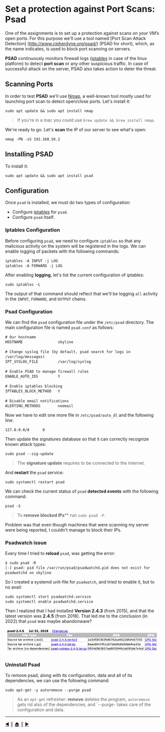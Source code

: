 # Set a protection against Port Scans: Psad
One of the assignments is to set up a protection against scans on your VM’s open ports. For this purpose we'll use a tool named [Port Scan Attack Detection] (http://www.cipherdyne.org/psad/) (PSAD for short), which, as the name indicates, is used to block port scanning on servers.

**PSAD** continuously monitors firewall logs ([iptables](https://en.wikipedia.org/wiki/Iptables) in case of  the linux platform) to detect **port scan** or any other suspicious traffic. In case of successful attack on the server, PSAD also takes action to deter the threat.

## Scanning Ports
In order to test **PSAD** we'll use [Nmap](https://nmap.org/), a well-known tool mostly used for launching port scan to detect open/close ports. Let's install it:
```
sudo apt update && sudo apt install nmap
```

> If you're in a mac you could use `brew update && brew install nmap`.

We're ready to go. Let's **scan** the IP of our server to see what's open:
```
nmap -PN -sS 192.168.56.2
```

## Installing PSAD
To install it:
```
sudo apt update && sudo apt install psad
```

## Configuration
Once `psad` is installed, we must do two types of configuration:

* Configure [iptables](https://en.wikipedia.org/wiki/Iptables) for `psad`.
* Configure `psad` itself.

### Iptables Configuration
Before configuring `psad`, we need to configure `iptables` so that any malicious activity on the system will be registered in the logs. We can enable logging of packets with the following commands:
```
iptables -A INPUT -j LOG
iptables -A FORWARD -j LOG
```

After enabling **logging**, let's list the current configuration of iptables:
```
sudo iptables -L
```

The output of that command should reflect that we'll be logging `all` activity in the `INPUT`, `FORWARD`, and `OUTPUT` chains.

### Psad Configuration
We can find the `psad` configuration file under the `/etc/psad` directory. The main configuration file is named `psad.conf` as follows:
```
# Our hostname
HOSTNAME				skyline

# Change syslog file (by default, psad search for logs in /var/log/messages)
IPT_SYSLOG_FILE			/var/log/syslog

# Enable PSAD to manage firewall rules
ENABLE_AUTO_IDS			Y

# Enable iptables blocking
IPTABLES_BLOCK_METHOD	Y

# Disable email notifications
ALERTING_METHODS		noemail
```

Now we have to edit one more file in `/etc/psad/auto_dl` and the following line:
```
127.0.0.0/8      0
```

Then update the signatures database so that it can correctly recognize known attack types:
```
sudo psad --sig-update
```

> The **signature update** requires to be connected to the internet.

And **restart** the `psad` service:
```
sudo systemctl restart psad
```

We can check the current status of `psad` **detected events** with the following command:
```
psad -S
```

> To **remove blocked IPs**** run `sudo psad -F`.

Problem was that even though machines that were scanning my server were being reported, I couldn't manage to block their IPs.

### Psadwatch issue
Every time I tried to **reload** `psad`, was getting the error:
```
$ sudo psad -R
[-] psad: pid file /var/run/psad/psadwatchd.pid does not exist for psadwatchd on skyline
```

So I created a systemd unit-file for `psadwatch`, and tried to enable it, but to no avail:
```
sudo systemctl start psadwatchd.service 
sudo systemctl enable psadwatchd.service 
```

Then I realized that I had installed **Version 2.4.3** (from 2015), and that the latest version was **2.4.5** (from 2018). That led me to the conclusion (in 2022) that `psad` was maybe abandonware?

![abandonware](images/abandonware.png)

### Uninstall Psad
To remove psad, along with its configuration, data and all of its dependencies, we can use the following command:
```
sudo apt-get -y autoremove --purge psad
```

> As an `apt-get` refresher: **remove** deletes the program, `autoremove` gets rid also of the dependencies, and `--purge- takes care of the configuration and data.

---
<!-- navigation links -->
[:arrow_backward:][back] ║ [:house:][home] ║ [:arrow_forward:][next]

[home]: ../README.md
[back]: ./port_scans_protection.md
[next]: ./port_scans_protection2.md